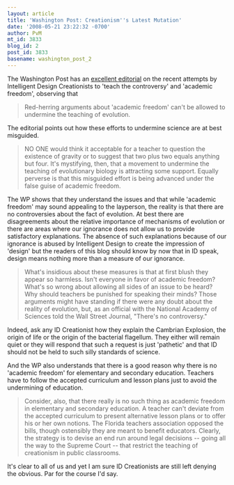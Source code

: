 ```yaml
---
layout: article
title: 'Washington Post: Creationism''s Latest Mutation'
date: '2008-05-21 23:22:32 -0700'
author: PvM
mt_id: 3833
blog_id: 2
post_id: 3833
basename: washington_post_2
---
```

The Washington Post has an [excellent editorial](http://www.washingtonpost.com/wp-dyn/content/article/2008/05/19/AR2008051902616.html?wpisrc=newsletter) on the recent attempts by Intelligent Design Creationists to 'teach the controversy' and 'academic freedom', observing that

> Red-herring arguments about 'academic freedom' can't be allowed to undermine the teaching of evolution.

The editorial points out how these efforts to undermine science are at best misguided.

> NO ONE would think it acceptable for a teacher to question the existence of gravity or to suggest that two plus two equals anything but four. It's mystifying, then, that a movement to undermine the teaching of evolutionary biology is attracting some support. Equally perverse is that this misguided effort is being advanced under the false guise of academic freedom.

The WP shows that they understand the issues and that while 'academic freedom' may sound appealing to the layperson, the reality is that there are no controversies about the fact of evolution. At best there are disagreements about the relative importance of mechanisms of evolution or there are areas where our ignorance does not allow us to provide satisfactory explanations. The absence of such explanations because of our ignorance is abused by Intelligent Design to create the impression of 'design' but the readers of this blog should know by now that in ID speak, design means nothing more than a measure of our ignorance.

> What's insidious about these measures is that at first blush they appear so harmless. Isn't everyone in favor of academic freedom? What's so wrong about allowing all sides of an issue to be heard? Why should teachers be punished for speaking their minds? Those arguments might have standing if there were any doubt about the reality of evolution, but, as an official with the National Academy of Sciences told the Wall Street Journal, "There's no controversy."

Indeed, ask any ID Creationist how they explain the Cambrian Explosion, the origin of life or the origin of the bacterial flagellum. They either will remain quiet or they will respond that such a request is just 'pathetic' and that ID should not be held to such silly standards of science.

And the WP also understands that there is a good reason why there is no 'academic freedom' for elementary and secondary education. Teachers have to follow the accepted curriculum and lesson plans just to avoid the undermining of education.

> Consider, also, that there really is no such thing as academic freedom in elementary and secondary education. A teacher can't deviate from the accepted curriculum to present alternative lesson plans or to offer his or her own notions. The Florida teachers association opposed the bills, though ostensibly they are meant to benefit educators. Clearly, the strategy is to devise an end run around legal decisions -- going all the way to the Supreme Court -- that restrict the teaching of creationism in public classrooms.

It's clear to all of us and yet I am sure ID Creationists are still left denying the obvious. Par for the course I'd say.
